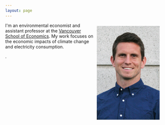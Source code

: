 ```yaml
---
layout: page
---
```


<a href="assets/img/smiling_dbgranite.jpg"><img src="assets/img/smiling_dbgranite.jpg" alt="headshot" height="300px" class="shadow" style="float:right; margin:10px 10px 10px 10px;" /></a>

I'm an environmental economist and assistant professor at the [Vancouver School of Economics](http://economics.ubc.ca/). My work focuses on the economic impacts of climate change and electricity consumption.

. <!--Formerly, postdoctoral fellow at the [Stanford Center on Food Security and the Environment](http://fse.fsi.stanford.edu/) and Ph.D. student in [Agricultural and Resource Economics at UC-Berkeley](http://areweb.berkeley.edu).-->

<!-- E-mail: <a href="mailto:pbaylis@mail.ubc.ca">pbaylis@mail.ubc.ca</a> -->
